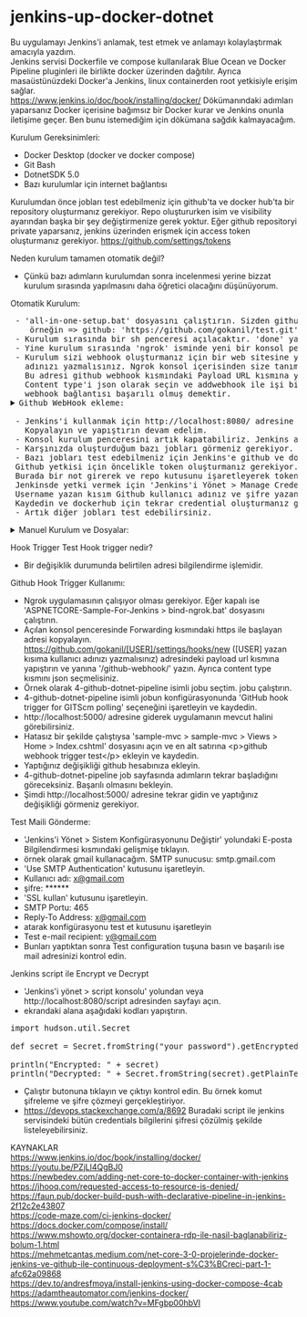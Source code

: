 # jenkins-up-docker-dotnet
Bu uygulamayı Jenkins'i anlamak, test etmek ve anlamayı kolaylaştırmak amacıyla yazdım. \
Jenkins servisi Dockerfile ve compose kullanılarak Blue Ocean ve Docker Pipeline pluginleri ile birlikte docker üzerinden dağıtılır. Ayrıca masaüstünüzdeki Docker'a Jenkins, linux containerden root yetkisiyle erişim sağlar. \
https://www.jenkins.io/doc/book/installing/docker/ Dökümanındaki adımları yaparsanız Docker içerisine bağımsız bir Docker kurar ve Jenkins onunla iletişime geçer. Ben bunu istemediğim için dökümana sağdık kalmayacağım. 

Kurulum Gereksinimleri:
 - Docker Desktop (docker ve docker compose)
 - Git Bash
 - DotnetSDK 5.0
 - Bazı kurulumlar için internet bağlantısı
 
Kurulumdan önce jobları test edebilmeniz için github'ta ve docker hub'ta bir repository oluşturmanız gerekiyor. Repo oluştururken isim ve visibility ayarından başka bir şey değiştirmenize gerek yoktur. Eğer github repositoryi private yaparsanız, jenkins üzerinden erişmek için access token oluşturmanız gerekiyor. https://github.com/settings/tokens 

Neden kurulum tamamen otomatik değil?
 - Çünkü bazı adımların kurulumdan sonra incelenmesi yerine bizzat kurulum sırasında yapılmasını daha öğretici olacağını düşünüyorum.

Otomatik Kurulum:
<pre>
 - 'all-in-one-setup.bat' dosyasını çalıştırın. Sizden github repository adresi ve docker hub repository ismi isteyecektir. Girdiğiniz Github adresini, kurulumun daha sonra oluşturacağı bir örnek mvc projesini, github hesabınıza yüklemek için kullanacaktır. Docker hub repository ismi ise oluşturulan projenin docker-compose.yml dosyası için gereklidir.
    örneğin => github: 'https://github.com/gokanil/test.git' ve dockerhub: 'gokanil/test'.
 - Kurulum sırasında bir sh penceresi açılacaktır. 'done' yazısını gördüğünüzde enter tuşuna basarak kuruluma devam edin.
 - Yine kurulum sırasında 'ngrok' isminde yeni bir konsol penceresi daha açılacaktır.(ngrok uygulamasını bulamazsa indirme işlemi yapacaktır.) Bu localinizdeki bir jenkins sunucusunu github webhook ile iletişim kurmasını sağlayacak.
 - Kurulum sizi webhook oluşturmanız için bir web sitesine yönlendirecektir. Eğer yönlendirmediyse: 'https://github.com/[USER]/test/settings/hooks'. [USER] yazan yere kullanıcı
   adınızı yazmalısınız. Ngrok konsol içerisinden size tanımlanan web adresini kopyalayın: 'https://a970-85-104-8-130.ngrok.io'.
   Bu adresi github webhook kısmındaki Payload URL kısmına yapıştırın ve yanına /github-webhook/ ekleyin. : https://a970-85-104-8-130.ngrok.io/github-webhook/
   Content type'i json olarak seçin ve addwebhook ile işi bitirelim. ngrok konsol penceresinde POST /github-webhook/ yazısını görmelisiniz. Eğer bu yazının sağ tarafı boş ise
   webhook bağlantısı başarılı olmuş demektir.<details><summary>Github WebHook ekleme:</summary><img src="/images/git2.png" /></details>
 - Jenkins'i kullanmak için http://localhost:8080/ adresine gidebiliriz.(loop olursa, jenkins kurulumu devam ediyor demektir.) Bizden bir Administrator password istiyecektir. 'jenkins-get-first-key.bat' bize bu keyi getirecektir.
   Kopyalayın ve yapıştırın devam edelim.
 - Konsol kurulum penceresini artık kapatabiliriz. Jenkins adresinden kuruluma devam edelim.
 - Karşınızda oluşturduğum bazı jobları görmeniz gerekiyor. Öncelikle test-docker-version jobunu çalıştıralım. Açın ve şimdi yapılandıra basın. (Eğer hata yok ise Kurulum başarılıdır.
 - Bazı jobları test edebilmeniz için Jenkins'e github ve dockerhub yetkisi vermeniz gerekiyor.(Eğer github repositorinizi public olarak açtıysanız, github yetkisi vermek zorunda değilsiniz.)
 Github yetkisi için öncelikle token oluşturmanız gerekiyor. Token oluşturmak için 'https://github.com/ > settings > Developer settings > Personal access tokens > Generate new token' yolundan veya https://github.com/settings/tokens/new adresinden direk olarak token oluşturma sayfasına gidebilirsiniz. 
 Burada bir not girerek ve repo kutusunu işaretleyerek token oluşturun. Oluşturulan bu tokeni sadece 1 kez görebilirsiniz. Sayfa kapatma gibi durumlarda token yenilemeniz gerekir.
 Jenkinsde yetki vermek için 'Jenkins'i Yönet > Manage Credentials > global > adding some credentials' yolunu izleyerek veya http://localhost:8080/credentials/store/system/domain/_/newCredentials adresinden direkt olarak credential ekleme sayfasına gidebilirsiniz. 
 Username yazan kısım Github kullanıcı adınız ve şifre yazan kısım ise biraz önce oluşturduğunuz tokendir. ID kısmı sadece bir isimdir. Fakat joblarda kullandığım ismi yazmanız gerekiyor 'githubCredential'. 
 Kaydedin ve dockerhub için tekrar credential oluşturmanız gerekiyor. Kullanıcı adı ve şifreniz dockerhub ile aynıdır. ID kısmına ise 'dockerhubCredential' yazmalısınız.
 - Artık diğer jobları test edebilirsiniz.
</pre>

<details>
<summary>Manuel Kurulum ve Dosyalar:</summary>
 <pre>
 - Uygulama konumundaki konsol penceresine 'docker-compose up -d --build' komunutu yazarak jenkins uygulamasını docker üzerinde çalıştırabilirsiniz. <br>
 - Jenkins çalışma sırasında yml dosyasınki './jenkins_data:/var/jenkins_home' sayesinde uygulama konumuna 'jenkins_data' isminde bir klasör oluştur. eğer bu klasörü oluşturmasaydık, Jenkins servisi her sıfırlandığında kurulum ve ayarlarınızı baştan yapmanız gerekirdi.<br>
 - Jenkins kurulum sırasında jobs klasörünü 'jenkins_data' klasörüne kopyalamanız lazım. Çünkü job klasörü içerisinde önceden hazırladığım örnekler vardır.<br>
 - ASPNETCORE-Sample-For-Jenkins klasörünün içerisindeki 'create-mvc-sample.bat' dosyası ile veya 'dotnet new mvc --language C# --output sample-mvc\sample-mvc --name sample-mvc -f net5.0' komutu ile sample-mvc isminde bir mvc projesi oluşturulur. Jenkins içerisindeki testleri bu proje ile yapacağız. sample-mvc projesi oluştukdan sonra files klasöründeki bütün dosyaları docker ve jenkins testlerini yapabilmemiz için sample-mvc klasörüne kopyalamalısınız.<br>
 - sample-mvc/.gitignore https://raw.githubusercontent.com/github/gitignore/master/VisualStudio.gitignore adresindeki dosyayıda sample-mvc klasörüne indirin.<br>
 - 'docker-compose.yml' isimli dosyadaki 'image: <image>' satırındaki <image> kısmına dockerhub reponozun ismini yazmalısınız. 'image: gokanil/test'<br>
 - 'github-push-sample.sh' isimli dosya ile sample-mvc uygulamasını github hesabınıza atabilirsiniz. Veya https://docs.github.com/en/github/importing-your-projects-to-github/importing-source-code-to-github/adding-an-existing-project-to-github-using-the-command-line buradaki döküman ile yapabilirsiniz.<br>
 - webhook için https://ngrok.com/download adresinden ngrok uygulamasını indirmeniz gerekiyor.
 - ngrok.zip dosyasını indirdikten sonra çıkarıp exe uygulamasını açın. 'ngrok http 8080' komunutu girin. Jenkins uygulamasını 8080 portunda kaldırdığımız için bu portu kullanıyoruz. <br>
 - https://github.com/[USER]/test/settings/hooks adresine giderek bir webhook oluşturmanız gerekiyor.<details><summary>Github WebHook ekleme:</summary><img src="/images/git2.png" /></details>
 - Jenkins'i kullanmak için http://localhost:8080/ adresine gidebiliriz. Bizden bir Administrator password istiyecektir. 'jenkins-get-first-key.bat' bize bu keyi getirecektir.
   Kopyalayın ve yapıştırın devam edelim.<br>
 - Karşınızda oluşturduğum bazı jobları görmeniz gerekiyor. Öncelikle test-docker-version jobunu çalıştıralım. Açın ve şimdi yapılandıra basın. Eğer hata yok ise Kurulum tamamdır.    Diğer joblarıda test etmeye başlayabiliriz.
 </pre>
</details>

Hook Trigger Test
Hook trigger nedir?
 - Bir değişiklik durumunda belirtilen adresi bilgilendirme işlemidir.
 
Github Hook Trigger Kullanımı:
 - Ngrok uygulamasının çalışıyor olması gerekiyor. Eğer kapalı ise 'ASPNETCORE-Sample-For-Jenkins > bind-ngrok.bat' dosyasını çalıştırın. 
 - Açılan konsol penceresinde Forwarding kısmındaki https ile başlayan adresi kopyalayın. https://github.com/gokanil/[USER]/settings/hooks/new ([USER] yazan kısıma kullanıcı adınızı yazmalısınız) adresindeki payload url kısmına yapıştırın ve yanına '/github-webhook/' yazın. Ayrıca content type kısmını json seçmelisiniz.
 - Örnek olarak 4-github-dotnet-pipeline isimli jobu seçtim. jobu çalıştırın.
 - 4-github-dotnet-pipeline isimli jobun konfigürasyonunda 'GitHub hook trigger for GITScm polling' seçeneğini işaretleyin ve kaydedin.
 - http://localhost:5000/ adresine giderek uygulamanın mevcut halini görebilirsiniz.
 - Hatasız bir şekilde çalıştıysa 'sample-mvc > sample-mvc > Views > Home > Index.cshtml' dosyasını açın ve en alt satırına &lt;p&gt;github webhook trigger test&lt;/p&gt; ekleyin ve kaydedin.
 - Yaptığınız değişikliği github hesabınıza ekleyin.
 - 4-github-dotnet-pipeline job sayfasında adımların tekrar başladığını göreceksiniz. Başarılı olmasını bekleyin.
 - Şimdi http://localhost:5000/ adresine tekrar gidin ve yaptığınız değişikliği görmeniz gerekiyor.

Test Maili Gönderme:
 - 'Jenkins'i Yönet > Sistem Konfigürasyonunu Değiştir' yolundaki E-posta Bilgilendirmesi kısmındaki gelişmişe tıklayın.
 - örnek olarak gmail kullanacağım. SMTP sunucusu: smtp.gmail.com
 - 'Use SMTP Authentication' kutusunu işaretleyin.
 - Kullanıcı adı: x@gmail.com
 - şifre: ******
 - 'SSL kullan' kutusunu işaretleyin.
 - SMTP Portu: 465
 - Reply-To Address: x@gmail.com
 - atarak konfigürasyonu test et kutusunu işaretleyin
 - Test e-mail recipient: y@gmail.com
 - Bunları yaptıktan sonra Test configuration tuşuna basın ve başarılı ise mail adresinizi kontrol edin.
 
Jenkins script ile Encrypt ve Decrypt
 - 'Jenkins'i yönet > script konsolu' yolundan veya http://localhost:8080/script adresinden sayfayı açın.
 - ekrandaki alana aşağıdaki kodları yapıştırın.
<pre>
import hudson.util.Secret

def secret = Secret.fromString("your password").getEncryptedValue()

println("Encrypted: " + secret)
println("Decrypted: " + Secret.fromString(secret).getPlainText()) 
</pre>
 - Çalıştır butonuna tıklayın ve çıktıyı kontrol edin. Bu örnek komut şifreleme ve şifre çözmeyi gerçekleştiriyor.
 - https://devops.stackexchange.com/a/8692 Buradaki script ile jenkins servisindeki bütün credentials bilgilerini şifresi çözülmiş şekilde listeleyebilirsiniz.

KAYNAKLAR \
https://www.jenkins.io/doc/book/installing/docker/ \
https://youtu.be/PZjLl4QgBJ0 \
https://newbedev.com/adding-net-core-to-docker-container-with-jenkins \
https://jhooq.com/requested-access-to-resource-is-denied/ \
https://faun.pub/docker-build-push-with-declarative-pipeline-in-jenkins-2f12c2e43807 \
https://code-maze.com/ci-jenkins-docker/ \
https://docs.docker.com/compose/install/ \
https://www.mshowto.org/docker-containera-rdp-ile-nasil-baglanabiliriz-bolum-1.html \
https://mehmetcantas.medium.com/net-core-3-0-projelerinde-docker-jenkins-ve-github-ile-continuous-deployment-s%C3%BCreci-part-1-afc62a09868 \
https://dev.to/andresfmoya/install-jenkins-using-docker-compose-4cab \
https://adamtheautomator.com/jenkins-docker/ \
https://www.youtube.com/watch?v=MFgbp00hbVI
